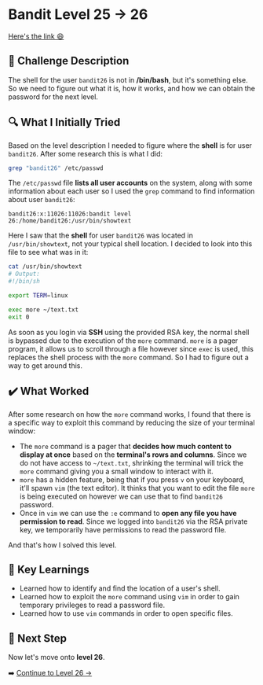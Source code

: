 # Bandit Level 25 → 26
[Here's the link 😄](https://overthewire.org/wargames/bandit/bandit26.html)
## 📝 **Challenge Description**  
The shell for the user `bandit26` is not in **/bin/bash**, but it's something else. So we need to figure out what it is, how it works, and how we can obtain the password for the next level. 
## 🔍 **What I Initially Tried**  
Based on the level description I needed to figure where the **shell** is for user `bandit26`. After some research this is what I did:
```bash
grep "bandit26" /etc/passwd
```
The `/etc/passwd` file **lists all user accounts** on the system, along with some information about each user so I used the `grep` command to find information about user `bandit26`:
```
bandit26:x:11026:11026:bandit level 26:/home/bandit26:/usr/bin/showtext
```
Here I saw that the **shell** for user `bandit26` was located in `/usr/bin/showtext`, not your typical shell location. I decided to look into this file to see what was in it:
```bash
cat /usr/bin/showtext
# Output:
#!/bin/sh

export TERM=linux

exec more ~/text.txt
exit 0
```
As soon as you login via **SSH** using the provided RSA key, the normal shell is bypassed due to the execution of the `more` command. `more` is a pager program, it allows us to scroll through a file however since `exec` is used, this replaces the shell process with the `more` command. So I had to figure out a way to get around this. 
## ✔️ What Worked
After some research on how the `more` command works, I found that there is a specific way to exploit this command by reducing the size of your terminal window:
- The `more` command is a pager that **decides how much content to display at once** based on the **terminal's rows and columns**. Since we do not have access to `~/text.txt`, shrinking the terminal will trick the `more` command giving you a small window to interact with it.
- `more` has a hidden feature, being that if you press `v` on your keyboard, it'll spawn `vim` (the text editor). It thinks that you want to edit the file `more` is being executed on however we can use that to find `bandit26` password.
- Once in `vim` we can use the `:e` command to **open any file you have permission to read**. Since we logged into `bandit26` via the RSA private key, we temporarily have permissions to read the password file.

And that's how I solved this level.
## 🧠 Key Learnings
- Learned how to identify and find the location of a user's shell.
- Learned how to exploit the `more` command using `vim` in order to gain temporary privileges to read a password file.
- Learned how to use `vim` commands in order to open specific files.



## 🔐 Next Step
Now let's move onto **level 26**. 

➡️ [Continue to Level 26 →](https://github.com/aminuzz/Bandit-CTF-Journey/blob/main/level%2026.md)

